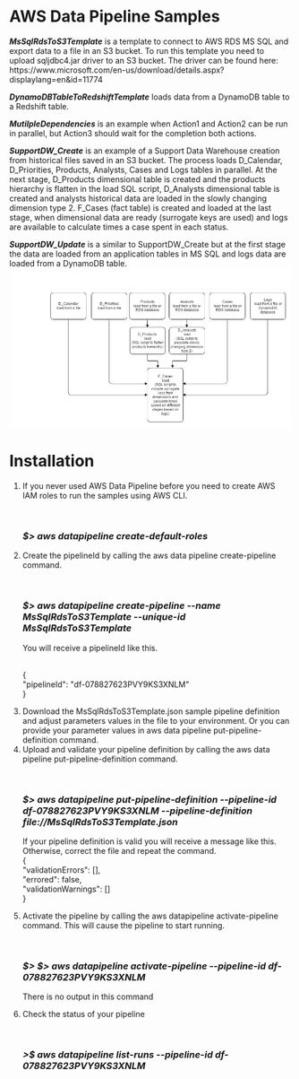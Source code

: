 <H1>AWS Data Pipeline Samples</H1>

<p><b><i>MsSqlRdsToS3Template</b></i> is a template to connect to AWS RDS MS SQL and export data to a file in an S3 bucket.
To run this template you need to upload sqljdbc4.jar driver to an S3 bucket.
The driver can be found here: https://www.microsoft.com/en-us/download/details.aspx?displaylang=en&id=11774

<p><b><i>DynamoDBTableToRedshiftTemplate</b></i> loads data from a DynamoDB table to a Redshift table.

<p><b><i>MutilpleDependencies</b></i> is an example when Action1 and Action2 can be run in parallel, but Action3 should wait for the completion both actions.

<p><b><i>SupportDW_Create</b></i> is an example of a Support Data Warehouse creation from historical files saved in an S3 bucket.
The process loads D_Calendar, D_Priorities, Products, Analysts, Cases and Logs tables in parallel. At the next stage, 
D_Products dimensional table is created and the  products hierarchy is flatten in the load SQL script,
D_Analysts dimensional table is created and analysts historical data are loaded in the slowly changing dimension type 2.
F_Cases (fact table) is created and loaded at the last stage, when dimensional data are ready (surrogate keys are used) and logs 
are available to calculate times a case spent in each status.  

<p><b><i>SupportDW_Update</b></i> is a similar to  SupportDW_Create but at the first stage the data are loaded from an application tables
in MS SQL and logs data are loaded from a DynamoDB table.
<img src="https://github.com/KaterynaD/aws_data_pipeline_samples/blob/master/temp_process.png"></img>
<H1>Installation</H1>
<ol>
<li>If you never used AWS Data Pipeline before you need to create AWS IAM roles to run the samples using AWS CLI.

<br><h3><i>$> aws datapipeline create-default-roles </i></h3>
 
<li>Create the pipelineId by calling the aws data pipeline create-pipeline command.
 
<br><h3><i>$> aws datapipeline create-pipeline --name MsSqlRdsToS3Template --unique-id MsSqlRdsToS3Template </i></h3>

<p>   
  You will receive a pipelineId like this.
<br>

<br>{
<br>    "pipelineId": "df-078827623PVY9KS3XNLM"
<br>}


<li>Download the MsSqlRdsToS3Template.json sample pipeline definition and adjust parameters values in the file to your environment.
Or you can provide your parameter values in aws data pipeline put-pipeline-definition command.

<li>Upload and validate your pipeline definition by calling the aws data pipeline  put-pipeline-definition command.
  
  
  <br><h3><i>$> aws datapipeline put-pipeline-definition --pipeline-id df-078827623PVY9KS3XNLM --pipeline-definition file://MsSqlRdsToS3Template.json </i></h3>
  
<p>If your pipeline definition is valid you will receive a message like this. Otherwise, correct the file and repeat the command.
<br>{
<br>    "validationErrors": [],
<br>    "errored": false,
<br>    "validationWarnings": []
<br>}

  
<li>Activate the pipeline by calling the aws datapipeline activate-pipeline command. 
This will cause the pipeline to start running.

  <br><h3><i>$> $> aws datapipeline activate-pipeline --pipeline-id df-078827623PVY9KS3XNLM</i></h3>
  
<p>There is no output in this command
   
<li>Check the status of your pipeline

  <br><h3><i>>$ aws datapipeline list-runs --pipeline-id df-078827623PVY9KS3XNLM</i></h3>
